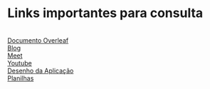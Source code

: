 

<h1> Links importantes para consulta </h1>
<br>
<a href="https://pt.overleaf.com/project/630114456c0f22ebac52b12b"> Documento Overleaf </a>
<br>
<a href=" https://equipe-rocket-ifsp.blogspot.com/"> Blog </a>
<br>
<a href="https://meet.google.com/fzp-azka-jun"> Meet </a>
<br>
<a href="https://www.youtube.com/channel/UCMP3up0oOexvEaTBxGE5Kpw"> Youtube</a>
<br>
<a href="https://docs.google.com/document/d/1e4BfdXGu24gSN8ym4UDXNAJSzklKkpXQFBdZRxRQCwo/edit?usp=drivesdk"> Desenho da Aplicação </a>
<br>
<a href="https://docs.google.com/spreadsheets/d/1SeCS2NJ72VIda-5KJV8JeAj_BR9An-ggKjX60_iicn0/edit?usp=drivesdk"> Planilhas</a>
<br>



